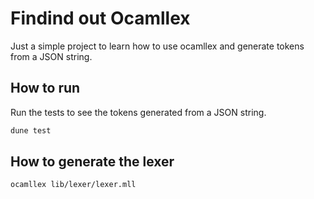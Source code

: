 # Findind out Ocamllex

Just a simple project to learn how to use ocamllex and generate tokens from a JSON string.

## How to run

Run the tests to see the tokens generated from a JSON string.

```bash
dune test
```

## How to generate the lexer

```bash
ocamllex lib/lexer/lexer.mll
```
